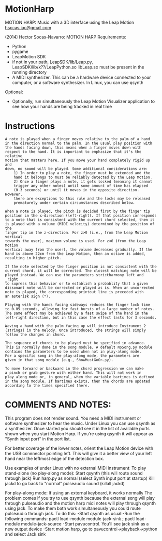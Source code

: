 MotionHarp
==========

MOTION HARP: Music with a 3D interface using the Leap Motion
hsocas.iac@gmail.com

(2014) Hector Socas-Navarro: MOTION HARP
Requirements:
 * Python
 * pygame
 * LeapMotion SDK
 * if not in your path, LeapSDK/lib/Leap.py, LeapSDK/lib/x??/LeapPython.so
      libLeap.so must be present in the running directory
 * A MIDI synthesizer. This can be a hardware device connected to your
      computer, or a software synthesizer. In Linux, you can use qsynth

Optional:
 * Optionally, run simultaneously the Leap Motion Visualizer 
      application to see how your hands are being tracked in real time
 
#
# Instructions
 
    A note is played when a finger moves relative to the palm of a hand
    in the direction normal to the palm. In the usual play position with
    the hands facing down, this means when a finger moves down with
    respect to the hand. It is important to emphasize that it's the relative
    motion that matters here. If you move your hand completely rigid up and
    down, no sound will be played. Some additional considerations are:
        1) In order to play a note, the finger must be extended and the
        hand it belongs to must be reliably detected by the Leap Motion.
        2) Once a finger plays a note, it gets locked (meaning it cannot
        trigger any other notes) until some amount of time has elapsed
        (0.3 seconds) or until it moves in the opposite direction. However,
        there are exceptions to this rule and the locks may be released
        prematurely under certain circumstances described below.
 
    When a note is played, the pitch is decided first by the finger tip
    position in the x-direction (left-right). If that position corresponds
    to a note that is consistent with the current chord selected, then it
    is played with a volume (MIDI velocity) determined by the position of the
    finger tip in the z-direction. For z>0 (i.e., from the Leap Motion vertical
    towards the user), maximum volume is used. For z<0 (from the Leap Motion
    vertical away from the user), the volume decreases gradually. If the
    hand is above 22cm from the Leap Motion, then an octave is added, 
    resulting in higher pitch.
 
    If the note selected by the finger position is not consistent with the
    current chord, it will be corrected. The closest matching note will be
    played instead. We can use the parameters strictharmony_left and _right
    to supress this behavior or to establish a probablity that a given
    dissonant note will be corrected or played as is. When an uncorrected
    note is played, the corresponding printout line is preceded with
    an asterisk sign (*).
 
    Playing with the hands facing sideways reduces the finger lock time
    to 0.05 seconds, allowing for fast bursts of a large number of notes.
    The same effect may be achieved by a fast swipe of the hand in the
    left-right direction, but in this case the effect lasts for 3 seconds.
 
    Waving a hand with the palm facing up will introduce Instrument 2
    (strings) in the melody. Once introduced, the strings will simply
    follow the changes in chord.
 
    The sequence of chords to be played must be specified in advance.
    This is normally done in the song module. A default NoSong.py module
    contains the parameters to be used when not in play-along mode.
    For a specific song in the play-along mode, the parameters are
    given in that song module (e.g., ShowMustGoOn.py). 
 
    To move forward or backward in the chord progression we can make
    a pinch or grab gesture with either hand. This will not work in
    play along mode or, in general, when the variable bartimes is defined
    in the song module. If bartimes exists, then the chords are updated
    according to the times specified there.
 
 
 
# COMMENTS AND NOTES:
 
   This program does not render sound. You need a MIDI instrument
   or software synthesizer to hear the music. Under Linux you can
   use qsynth as a synthesizer. Once started you should see it in
   the list of available ports shown when you start Motion Harp. 
   If you're using qsynth it will appear as "Synth input port" in the 
   port list. 
 
  For better coverage of the lower notes, orient the Leap Motion device
   with the USB connnector pointing left. This will give it a better view
   of your left hand near the leftmost edge of the detection box.
 
  Use examples of under Linux with no external MIDI instrument:
   To play stand-alone (no play-along mode): 
      Start qsynth (this will route sound through jack)
      Run harp.py as normal (select Synth input port at startup)
      Kill jackd to go back to "normal" pulseaudio sound (killall jackd)
 
   For play-along mode:
      If using an external keyboard, it works normally
      The problem comes if you try to use qsynth because the external song
      will play through pulseaudio and the motion harp midi notes will
      play through qsynth using jack. To make them both work simultaneously
      you could route pulseaudio through jack. To do this:
        -Start qsynth as usual
        -Run the following commands:
           pactl load-module module-jack-sink ; pactl load-module module-jack-source
        -Start pavucontrol. You'll see jack sink as a new output device
        -Start motion harp, go to pavucontrol->playback->python and select Jack sink


  

